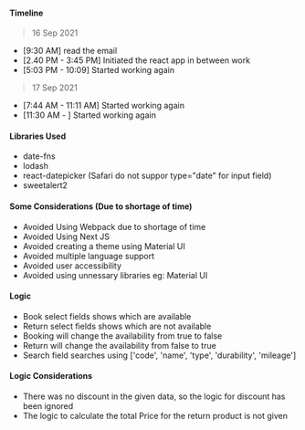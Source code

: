 #### Timeline ####

> 16 Sep 2021

* [9:30 AM] read the email
* [2.40 PM - 3:45 PM] Initiated the react app in between work
* [5:03 PM - 10:09] Started working again

> 17 Sep 2021

* [7:44 AM - 11:11 AM] Started working again
* [11:30 AM - ] Started working again

#### Libraries Used ####

* date-fns
* lodash
* react-datepicker (Safari do not suppor type="date" for input field)
* sweetalert2

#### Some Considerations (Due to shortage of time) ####

* Avoided Using Webpack due to shortage of time
* Avoided Using Next JS
* Avoided creating a theme using Material UI
* Avoided multiple language support
* Avoided user accessibility
* Avoided using unnessary libraries eg: Material UI


#### Logic ####

* Book select fields shows which are available
* Return select fields shows which are not available
* Booking will change the availability from true to false
* Return will change the availability from false to true
* Search field searches using ['code', 'name', 'type', 'durability', 'mileage']

#### Logic Considerations ####

* There was no discount in the given data, so the logic for discount has been ignored
* The logic to calculate the total Price for the return product is not given